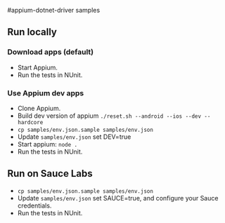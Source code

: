 #appium-dotnet-driver samples

## Run locally

### Download apps (default)

- Start Appium.
- Run the tests in NUnit.

### Use Appium dev apps 

- Clone Appium.
- Build dev version of appium `./reset.sh --android --ios --dev --hardcore`
- `cp samples/env.json.sample samples/env.json`
- Update `samples/env.json` set DEV=true
- Start appium: `node .`
- Run the tests in NUnit.

## Run on Sauce Labs

- `cp samples/env.json.sample samples/env.json`
- Update `samples/env.json` set SAUCE=true, and configure your Sauce credentials.
- Run the tests in NUnit.
